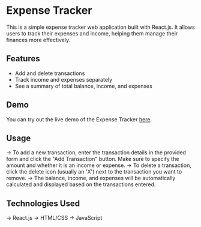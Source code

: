 # Expense Tracker

This is a simple expense tracker web application built with React.js. It allows users to track their expenses and income, helping them manage their finances more effectively.

## Features

- Add and delete transactions
- Track income and expenses separately
- See a summary of total balance, income, and expenses

## Demo

You can try out the live demo of the Expense Tracker [here](https://expensetracker-tan.vercel.app/).

## Usage
-> To add a new transaction, enter the transaction details in the provided form and click the "Add Transaction" button. Make sure to specify the amount and whether it is an income or expense.
-> To delete a transaction, click the delete icon (usually an 'X') next to the transaction you want to remove.
-> The balance, income, and expenses will be automatically calculated and displayed based on the transactions entered.

## Technologies Used
-> React.js
-> HTML/CSS
-> JavaScript
